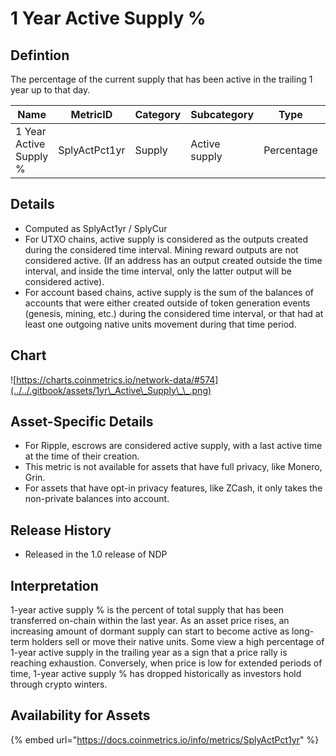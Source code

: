 # 1 Year Active Supply %

## Defintion

The percentage of the current supply that has been active in the trailing 1 year up to that day.

| Name                   | MetricID      | Category | Subcategory   | Type       | Unit          | Interval |
| ---------------------- | ------------- | -------- | ------------- | ---------- | ------------- | -------- |
| 1 Year Active Supply % | SplyActPct1yr | Supply   | Active supply | Percentage | Dimensionless | 1 day    |

## Details

* Computed as SplyAct1yr / SplyCur
* For UTXO chains, active supply is considered as the outputs created during the considered time interval. Mining reward outputs are not considered active. (If an address has an output created outside the time interval, and inside the time interval, only the latter output will be considered active).
* For account based chains, active supply is the sum of the balances of accounts that were either created outside of token generation events (genesis, mining, etc.) during the considered time interval, or that had at least one outgoing native units movement during that time period.

## Chart

![https://charts.coinmetrics.io/network-data/#574](../../.gitbook/assets/1yr\_Active\_Supply\_\_.png)

## Asset-Specific Details

* For Ripple, escrows are considered active supply, with a last active time at the time of their creation.
* This metric is not available for assets that have full privacy, like Monero, Grin.
* For assets that have opt-in privacy features, like ZCash, it only takes the non-private balances into account.

## Release History

* Released in the 1.0 release of NDP

## Interpretation

1-year active supply %​ is the percent of total supply that has been transferred on-chain within the last year. As an asset price rises, an increasing amount of dormant supply can start to become active as long-term holders sell or move their native units. ​Some view a high percentage of 1-year active supply in the trailing year as a sign that a price rally is reaching exhaustion. Conversely, when price is low for extended periods of time, 1-year active supply % has dropped historically as investors hold through crypto winters.

## Availability for Assets

{% embed url="https://docs.coinmetrics.io/info/metrics/SplyActPct1yr" %}
